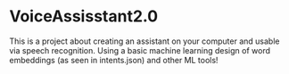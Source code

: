 ﻿# VoiceAssisstant2.0
This is a project about creating an assistant on your computer and usable via speech recognition. Using a basic machine learning design of word embeddings (as seen in intents.json) and other ML tools!
